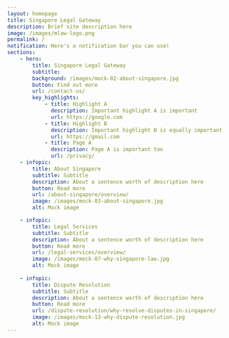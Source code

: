 ```yaml
---
layout: homepage
title: Singapore Legal Gateway
description: Brief site description here
image: /images/mlaw-logo.png
permalink: /
notification: Here's a notification bar you can use!
sections:
    - hero:
        title: Singapore Legal Gateway
        subtitle: 
        background: /images/mock-02-about-singapore.jpg
        button: Find out more
        url: /contact-us/
        key_highlights:
            - title: Highlight A
              description: Important highlight A is important
              url: https://google.com
            - title: Highlight B
              description: Important highlight B is equally important
              url: https://gmail.com
            - title: Page A
              description: Page A is important too
              url: /privacy/
    - infopic:
        title: About Singapore
        subtitle: Subtitle
        description: About a sentence worth of description here
        button: Read more
        url: /about-singapore/overview/
        image: /images/mock-03-about-singapore.jpg
        alt: Mock image

    - infopic:
        title: Legal Services
        subtitle: Subtitle
        description: About a sentence worth of description here
        button: Read more
        url: /legal-services/overview/
        image: /images/mock-07-why-singapore-law.jpg
        alt: Mock image
        
    - infopic:
        title: Dispute Resolution
        subtitle: Subtitle
        description: About a sentence worth of description here
        button: Read more
        url: /dispute-resolution/why-resolve-disputes-in-singapore/
        image: /images/mock-13-why-dispute-resolution.jpg
        alt: Mock image
---
```

